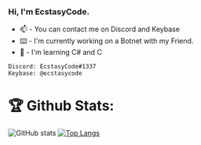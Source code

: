 ### Hi, I'm EcstasyCode. 
- 📫 - You can contact me on Discord and Keybase
- ⌨️ - I'm currently working on a Botnet with my Friend.
- 📙 - I'm learning C# and C
```
Discord: EcstasyCode#1337
Keybase: @ecstasycode
```

# 🏆 Github Stats:
![GitHub stats](https://github-readme-stats.vercel.app/api?username=ecstasycode&show_icons=true&bg_color=E86444,904E95&layout=compact)
[![Top Langs](https://github-readme-stats.vercel.app/api/top-langs/?username=ecstasycode&bg_color=#E86444,#904E95&layout=compact)](https://github.com/anuraghazra/github-readme-stats)
